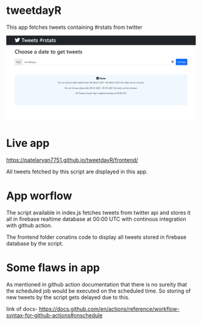 # tweetdayR
This app fetches tweets containing #rstats from twitter

![image](demo1.png)

# Live app
https://patelaryan7751.github.io/tweetdayR/frontend/

All tweets fetched by this script are displayed in this app.

# App worflow
The script available in index.js fetches tweets from twitter api and stores it all in firebase realtime database at 00:00 UTC with continous integration with github action.

The frontend folder conatins code to display all tweets stored in firebase database by the script.

# Some flaws in app
As mentioned in github action documentation that there is no sureity that the scheduled job would be executed on the scheduled time. So storing of new tweets by the script gets delayed due to this.

link of docs- https://docs.github.com/en/actions/reference/workflow-syntax-for-github-actions#onschedule

